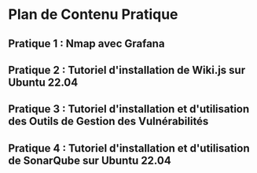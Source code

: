 # Plan de Contenu Pratique

## Pratique 1 : Nmap avec Grafana
## Pratique 2 : Tutoriel d'installation de Wiki.js sur Ubuntu 22.04
## Pratique 3 : Tutoriel d'installation et d'utilisation des Outils de Gestion des Vulnérabilités
## Pratique 4 : Tutoriel d'installation et d'utilisation de SonarQube sur Ubuntu 22.04
